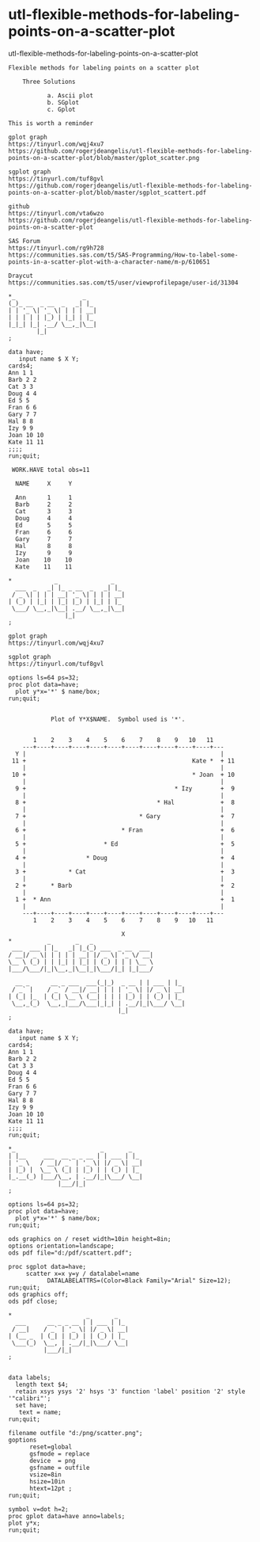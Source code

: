 # utl-flexible-methods-for-labeling-points-on-a-scatter-plot
utl-flexible-methods-for-labeling-points-on-a-scatter-plot

    Flexible methods for labeling points on a scatter plot

        Three Solutions

               a. Ascii plot
               b. SGplot
               c. Gplot

    This is worth a reminder

    gplot graph
    https://tinyurl.com/wqj4xu7
    https://github.com/rogerjdeangelis/utl-flexible-methods-for-labeling-points-on-a-scatter-plot/blob/master/gplot_scatter.png

    sgplot graph
    https://tinyurl.com/tuf8gvl
    https://github.com/rogerjdeangelis/utl-flexible-methods-for-labeling-points-on-a-scatter-plot/blob/master/sgplot_scattert.pdf

    github
    https://tinyurl.com/vta6wzo
    https://github.com/rogerjdeangelis/utl-flexible-methods-for-labeling-points-on-a-scatter-plot

    SAS Forum
    https://tinyurl.com/rg9h728
    https://communities.sas.com/t5/SAS-Programming/How-to-label-some-points-in-a-scatter-plot-with-a-character-name/m-p/610651

    Draycut
    https://communities.sas.com/t5/user/viewprofilepage/user-id/31304

    *_                   _
    (_)_ __  _ __  _   _| |_
    | | '_ \| '_ \| | | | __|
    | | | | | |_) | |_| | |_
    |_|_| |_| .__/ \__,_|\__|
            |_|
    ;

    data have;
       input name $ X Y;
    cards4;
    Ann 1 1
    Barb 2 2
    Cat 3 3
    Doug 4 4
    Ed 5 5
    Fran 6 6
    Gary 7 7
    Hal 8 8
    Izy 9 9
    Joan 10 10
    Kate 11 11
    ;;;;
    run;quit;

     WORK.HAVE total obs=11

      NAME     X     Y

      Ann      1     1
      Barb     2     2
      Cat      3     3
      Doug     4     4
      Ed       5     5
      Fran     6     6
      Gary     7     7
      Hal      8     8
      Izy      9     9
      Joan    10    10
      Kate    11    11

    *            _               _
      ___  _   _| |_ _ __  _   _| |_
     / _ \| | | | __| '_ \| | | | __|
    | (_) | |_| | |_| |_) | |_| | |_
     \___/ \__,_|\__| .__/ \__,_|\__|
                    |_|
    ;

    gplot graph
    https://tinyurl.com/wqj4xu7

    sgplot graph
    https://tinyurl.com/tuf8gvl

    options ls=64 ps=32;
    proc plot data=have;
      plot y*x='*' $ name/box;
    run;quit;


                Plot of Y*X$NAME.  Symbol used is '*'.


           1    2    3    4    5    6    7    8    9   10   11
        ---+----+----+----+----+----+----+----+----+----+----+---
      Y |                                                       |
     11 +                                               Kate *  + 11
        |                                                       |
     10 +                                               * Joan  + 10
        |                                                       |
      9 +                                          * Izy        +  9
        |                                                       |
      8 +                                     * Hal             +  8
        |                                                       |
      7 +                                * Gary                 +  7
        |                                                       |
      6 +                           * Fran                      +  6
        |                                                       |
      5 +                      * Ed                             +  5
        |                                                       |
      4 +                 * Doug                                +  4
        |                                                       |
      3 +            * Cat                                      +  3
        |                                                       |
      2 +       * Barb                                          +  2
        |                                                       |
      1 +  * Ann                                                +  1
        |                                                       |
        ---+----+----+----+----+----+----+----+----+----+----+---
           1    2    3    4    5    6    7    8    9   10   11

                                    X
    *          _       _   _
     ___  ___ | |_   _| |_(_) ___  _ __  ___
    / __|/ _ \| | | | | __| |/ _ \| '_ \/ __|
    \__ \ (_) | | |_| | |_| | (_) | | | \__ \
    |___/\___/|_|\__,_|\__|_|\___/|_| |_|___/

      __ _      __ _ ___  ___(_|_)  _ __ | | ___ | |_
     / _` |    / _` / __|/ __| | | | '_ \| |/ _ \| __|
    | (_| |_  | (_| \__ \ (__| | | | |_) | | (_) | |_
     \__,_(_)  \__,_|___/\___|_|_| | .__/|_|\___/ \__|
                                   |_|
    ;

    data have;
       input name $ X Y;
    cards4;
    Ann 1 1
    Barb 2 2
    Cat 3 3
    Doug 4 4
    Ed 5 5
    Fran 6 6
    Gary 7 7
    Hal 8 8
    Izy 9 9
    Joan 10 10
    Kate 11 11
    ;;;;
    run;quit;

    *_                        _       _
    | |__     ___  __ _ _ __ | | ___ | |_
    | '_ \   / __|/ _` | '_ \| |/ _ \| __|
    | |_) |  \__ \ (_| | |_) | | (_) | |_
    |_.__(_) |___/\__, | .__/|_|\___/ \__|
                  |___/|_|
    ;

    options ls=64 ps=32;
    proc plot data=have;
      plot y*x='*' $ name/box;
    run;quit;

    ods graphics on / reset width=10in height=8in;
    options orientation=landscape;
    ods pdf file="d:/pdf/scattert.pdf";

    proc sgplot data=have;
         scatter x=x y=y / datalabel=name
               DATALABELATTRS=(Color=Black Family="Arial" Size=12);
    run;quit;
    ods graphics off;
    ods pdf close;

    *                     _       _
      ___      __ _ _ __ | | ___ | |_
     / __|    / _` | '_ \| |/ _ \| __|
    | (__ _  | (_| | |_) | | (_) | |_
     \___(_)  \__, | .__/|_|\___/ \__|
              |___/|_|
    ;


    data labels;
      length text $4;
      retain xsys ysys '2' hsys '3' function 'label' position '2' style '"calibri"';
      set have;
       text = name;
    run;quit;

    filename outfile "d:/png/scatter.png";
    goptions
          reset=global
          gsfmode = replace
          device  = png
          gsfname = outfile
          vsize=8in
          hsize=10in
          htext=12pt ;
    run;quit;

    symbol v=dot h=2;
    proc gplot data=have anno=labels;
    plot y*x;
    run;quit;


